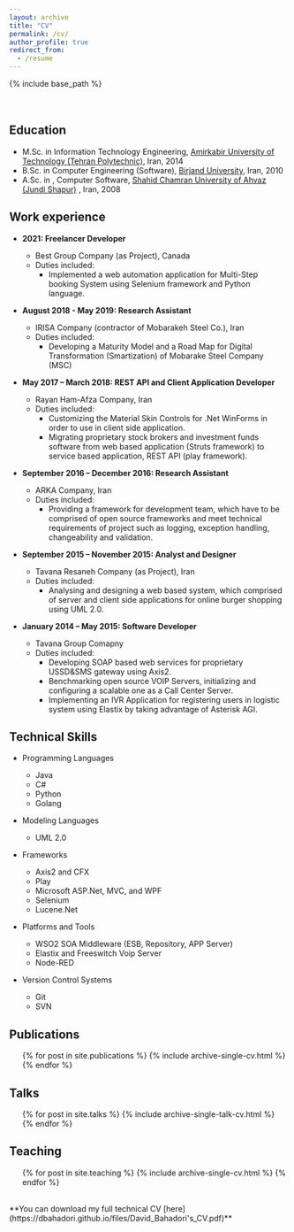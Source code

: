 ```yaml
---
layout: archive
title: "CV"
permalink: /cv/
author_profile: true
redirect_from:
  - /resume
---
```


{% include base_path %}
<br/>
<br/>
<br/>
## Education
* M.Sc. in Information Technology Engineering, [Amirkabir University of Technology (Tehran Polytechnic)](https://aut.ac.ir/en), Iran, 2014
* B.Sc. in Computer Engineering (Software), [Birjand University](https://birjand.ac.ir/en), Iran, 2010
* A.Sc. in , Computer Software, [Shahid Chamran University of Ahvaz (Jundi Shapur)](https://scu.ac.ir/en/%D8%B5%D9%81%D8%AD%D9%87-%D8%A7%D8%B5%D9%84%DB%8C) , Iran, 2008

## Work experience
* **2021: Freelancer Developer**
  * Best Group Company (as Project), Canada
  * Duties included: 
    * Implemented a web automation application for Multi-Step booking System using Selenium framework and Python language.

* **August 2018 - May 2019: Research Assistant**
  * IRISA Company (contractor of Mobarakeh Steel Co.), Iran
  * Duties included: 
    * Developing a Maturity Model and a Road Map for Digital Transformation (Smartization) of Mobarake Steel Company (MSC)

* **May 2017 – March 2018: REST API and Client Application Developer**
  * Rayan Ham-Afza Company, Iran
  * Duties included:
    * Customizing the Material Skin Controls for .Net WinForms in order to use in client side application.
    * Migrating proprietary stock brokers and investment funds software from web based application (Struts framework) to service based application, REST API (play framework).

* **September 2016 – December 2016: Research Assistant**
  * ARKA Company, Iran
  * Duties included:
    * Providing a framework for development team, which have to be comprised of open source frameworks and meet technical requirements of project such as logging, exception handling, changeability and validation.

* **September 2015 – November 2015: Analyst and Designer**
  * Tavana Resaneh Company (as Project), Iran
  * Duties included:
    * Analysing and designing a web based system, which comprised of server and client side applications for online burger shopping using UML 2.0.

* **January 2014 – May 2015: Software Developer**
  * Tavana Group Comapny
  * Duties included:
    * Developing SOAP based web services for proprietary USSD&SMS gateway using Axis2.
    * Benchmarking open source VOIP Servers, initializing and configuring a scalable one as a Call Center Server.
    * Implementing an IVR Application for registering users in logistic system using Elastix by taking advantage of Asterisk AGI.

## Technical Skills
* Programming Languages
  * Java
  * C#
  * Python
  * Golang

* Modeling Languages
  * UML 2.0
   
* Frameworks
  * Axis2 and CFX
  * Play
  * Microsoft ASP.Net, MVC, and WPF 
  * Selenium
  * Lucene.Net

* Platforms and Tools
  * WSO2 SOA Middleware (ESB, Repository, APP Server) 
  * Elastix and Freeswitch Voip Server
  * Node-RED

* Version Control Systems
  * Git 
  * SVN

## Publications
  <ul>{% for post in site.publications %}
    {% include archive-single-cv.html %}
  {% endfor %}</ul>
  
## Talks
  <ul>{% for post in site.talks %}
    {% include archive-single-talk-cv.html %}
  {% endfor %}</ul>
  
## Teaching
  <ul>{% for post in site.teaching %}
    {% include archive-single-cv.html %}
  {% endfor %}</ul>
<br/>
**You can download my full technical CV [here](https://dbahadori.github.io/files/David_Bahadori's_CV.pdf)**

[//]: # (Service and leadership)
[//]: # (Currently signed in to 43 different slack teams)

